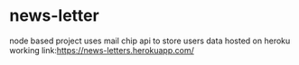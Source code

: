# news-letter
node based project
uses mail chip api to store users data
hosted on heroku
working link:https://news-letters.herokuapp.com/
